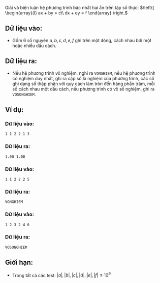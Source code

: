 Giải và biện luận hệ phương trình bậc nhất hai ẩn trên tập số thực: $\left\{ \begin{array}{l}
ax + by = c\\
dx + ey = f
\end{array} \right.$

## Dữ liệu vào:
- Gồm $6$ số nguyên $a,b,c,d,e,f$ ghi trên một dòng, cách nhau bới một hoặc nhiều dấu cách.

## Dữ liệu ra:
- Nếu hệ phương trình vô nghiệm, nghi ra `VONGHIEM`, nếu hệ phương trình có nghiệm duy nhất, ghi ra cặp số là nghiệm của phương trình, các số ghi dạng số thập phân với quy cách làm tròn đến hàng phần trăm, mỗi số cách nhau một dấu cách, nếu phương trình có vô số nghiệm, ghi ra `VOSONGHIEM`.

## Ví dụ:
### Dữ liệu vào:
```
1 1 2 2 1 3
```

### Dữ liệu ra:
```
1.00 1.00
```

### Dữ liệu vào:
```
1 1 2 2 2 5
```

### Dữ liệu ra:
```
VONGHIEM
```

### Dữ liệu vào:
```
1 2 3 2 4 6
```

### Dữ liệu ra:
```
VOSONGHIEM
```

## Giới hạn:
- Trong tất cả các test: $|a|,|b|,|c|,|d|,|e|,|f|≤10^9$